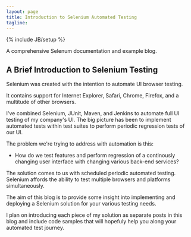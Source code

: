 ```yaml
---
layout: page
title: Introduction to Selenium Automated Testing
tagline:
---
```

{% include JB/setup %}

A comprehensive Selenum documentation and example blog.

## A Brief Introduction to Selenium Testing

Selenium was created with the intention to automate UI browser testing. 

It contains support for Internet Explorer, Safari, Chrome, Firefox, and a multitude of other browsers. 

I've combined Selenium, JUnit, Maven, and Jenkins to automate full UI testing of my company's UI.  The big picture has been 
to implement automated tests within test suites to perform periodic regression tests of our UI.  

The problem we're trying to address with automation is this: 

- How do we test features and perform regression of a continously changing user interface with changing various back-end services?  

The solution comes to us with scheduled periodic automated testing.  Selenium affords the ability to test multiple browsers and platforms simultaneously.

The aim of this blog is to provide some insight into implementing and deploying a Selenium solution for your various testing needs. 

I plan on introducing each piece of my solution as separate posts in this blog and include code samples that will hopefuly help you along your 
automated test journey. 
    

